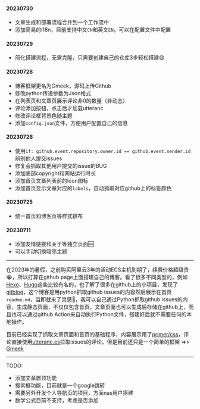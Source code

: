 #### 20230730
- 文章生成和部署流程合并到一个工作流中
- 添加简易的i18n，目前支持中文`CN`和英文`EN`，可以在配置文件中配置

#### 20230729
- 简化搭建流程，无需克隆，只需要创建自己的仓库3步轻松搭建:smile:

#### 20230728
- 博客框架更名为Gmeek，源码上传Github
- 修改python传递参数为Json格式
- 在列表页和文章页展示评论非0的数量（非动态）
- 评论添加按钮，点击后才加载utteranc
- 修改评论框背景色随主题
- 添加`config.json`文件，方便用户配置自己的信息

#### 20230726
- 使用`if: github.event.repository.owner.id == github.event.sender.id` 辨别他人提交issues
- 修复会抓取其他用户提交的issue的BUG
- 添加底部copyright和网站运行时长
- 添加首页文章列表前的Icon图标
- 添加首页显示文章对应的`labels`，自动抓取对应github上的标签颜色

#### 20230725
- 统一首页和博客页等样式排布

#### 20230711
- 添加友情链接和关于等独立页面:new:
- 可以手动切换暗亮主题

---

在2023年的暑假，之前购买阿里云3年的活动ECS主机到期了，续费价格超级贵😭，所以打算在github page上面搭建自己的博客。看了很多不同类型的，例如[Hexo](https://github.com/hexojs/hexo)、[Hugo](https://github.com/gohugoio/hugo)这些比较有名的，也了解了很多在github上的小项目，发现了[gitblog](https://github.com/yihong0618/gitblog)，这个博客是用python抓取github issues的内容然后展示在首页`readme.md`，当即就来了灵感👏，我可以自己通过Python抓取github issues的内容，生成静态页面，不仅仅包含首页，文章页面也可以生成后存储在github上，而且也可以通过github Action来自动执行Python文件，搭建好后就不需要任何的本地操作。

目前已经实现了抓取文章页面和首页的基础程序，内容展示用了[primer/css](https://primer.style/css/)，评论直接使用[utteranc.es](https://utteranc.es/)拉取issues的评论，但是目前还只是一个简单的框架 =>> [Gmeek](https://github.com/Meekdai/Gmeek)

---

TODO:
- 添加文章置顶功能
- 搜索框功能，目前就是一个google跳转
- 需要另外开发个人导航页的项目，方面nas用户搭建
- 数学公式目前不支持，考虑是否添加


